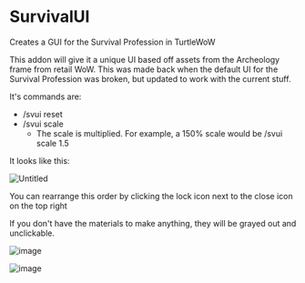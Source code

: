 # SurvivalUI
Creates a GUI for the Survival Profession in TurtleWoW

This addon will give it a unique UI based off assets from the Archeology frame from retail WoW.
This was made back when the default UI for the Survival Profession was broken, but updated to work with the current stuff.

It's commands are:
* /svui reset
* /svui scale 
  * The scale is multiplied. For example, a 150% scale would be /svui scale 1.5

It looks like this:

![Untitled](https://user-images.githubusercontent.com/107281337/178092035-6933d245-14cc-4d12-9ea8-2758b655e96d.png)

You can rearrange this order by clicking the lock icon next to the close icon on the top right

If you don't have the materials to make anything, they will be grayed out and unclickable.

![image](https://user-images.githubusercontent.com/107281337/173155816-13cfc825-ced7-439a-aa53-7fb874f37c5f.png)

![image](https://user-images.githubusercontent.com/107281337/173155825-6ee998c5-e3cb-462d-a778-34f6daa34d1a.png)
